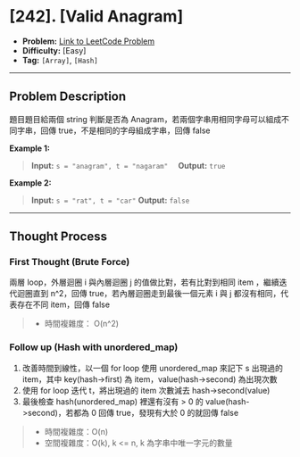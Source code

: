 # [242]. [Valid Anagram]

- **Problem:** [Link to LeetCode Problem](https://leetcode.com/problems/valid-anagram/)
- **Difficulty:** [Easy]
- **Tag:** `[Array]`, `[Hash]`

---

## Problem Description

題目題目給兩個 string 判斷是否為 Anagram，若兩個字串用相同字母可以組成不同字串，回傳 true，不是相同的字母組成字串，回傳 false

**Example 1:**
> **Input:** `s = "anagram", t = "nagaram"  `
> **Output:** `true`
>
**Example 2:**
> **Input:** `s = "rat", t = "car"`
> **Output:** `false`

---

## Thought Process

### First Thought (Brute Force)


兩層 loop，外層迴圈 i 與內層迴圈 j 的值做比對，若有比對到相同 item ，繼續迭代迴圈直到 n^2，回傳 true，若內層迴圈走到最後一個元素 i 與 j 都沒有相同，代表存在不同 item，回傳 false

> - 時間複雜度： O(n^2)

### Follow up (Hash with unordered_map)

1. 改善時間到線性，以一個 for loop 使用 unordered_map 來記下 s 出現過的 item，其中 key(hash->first) 為 item，value(hash->second) 為出現次數
2. 使用 for loop 迭代 t，將出現過的 item 次數減去 hash->second(value)
3. 最後檢查 hash(unordered_map) 裡還有沒有 > 0 的 value(hash->second)，若都為 0 回傳 true，發現有大於 0 的就回傳 false

> - 時間複雜度：O(n)
> - 空間複雜度：O(k), k <= n, k 為字串中唯一字元的數量